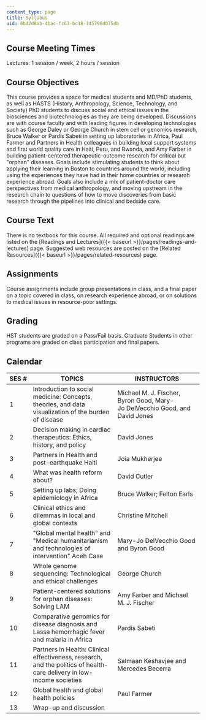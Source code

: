 ```yaml
---
content_type: page
title: Syllabus
uid: 8b42d8ab-4bac-fc63-bc18-145796d075db
---
```


Course Meeting Times
--------------------

Lectures: 1 session / week, 2 hours / session

Course Objectives
-----------------

This course provides a space for medical students and MD/PhD students, as well as HASTS (History, Anthropology, Science, Technology, and Society) PhD students to discuss social and ethical issues in the biosciences and biotechnologies as they are being developed. Discussions are with course faculty and with leading figures in developing technologies such as George Daley or George Church in stem cell or genomics research, Bruce Walker or Pardis Sabeti in setting up laboratories in Africa, Paul Farmer and Partners in Health colleagues in building local support systems and first world quality care in Haiti, Peru, and Rwanda, and Amy Farber in building patient-centered therapeutic-outcome research for critical but "orphan" diseases. Goals include stimulating students to think about applying their learning in Boston to countries around the world, including using the experiences they have had in their home countries or research experience abroad. Goals also include a mix of patient-doctor care perspectives from medical anthropology, and moving upstream in the research chain to questions of how to move discoveries from basic research through the pipelines into clinical and bedside care.

Course Text
-----------

There is no textbook for this course. All required and optional readings are listed on the [Readings and Lectures]({{< baseurl >}}/pages/readings-and-lectures) page. Suggested web resources are posted on the [Related Resources]({{< baseurl >}}/pages/related-resources) page.

Assignments
-----------

Course assignments include group presentations in class, and a final paper on a topic covered in class, on research experience abroad, or on solutions to medical issues in resource-poor settings.

Grading
-------

HST students are graded on a Pass/Fail basis. Graduate Students in other programs are graded on class participation and final papers.

Calendar
--------

| SES # | TOPICS | INSTRUCTORS |
| --- | --- | --- |
| 1 | Introduction to social medicine: Concepts, theories, and data visualization of the burden of disease | Michael M. J. Fischer, Byron Good, Mary-Jo DelVecchio Good, and David Jones |
| 2 | Decision making in cardiac therapeutics: Ethics, history, and policy | David Jones |
| 3 | Partners in Health and post-earthquake Haiti | Joia Mukherjee |
| 4 | What was health reform about? | David Cutler |
| 5 | Setting up labs; Doing epidemiology in Africa | Bruce Walker; Felton Earls |
| 6 | Clinical ethics and dilemmas in local and global contexts | Christine Mitchell |
| 7 | "Global mental health" and "Medical humanitarianism and technologies of intervention" Aceh Case | Mary-Jo DelVecchio Good and Byron Good |
| 8 | Whole genome sequencing: Technological and ethical challenges | George Church |
| 9 | Patient-centered solutions for orphan diseases: Solving LAM | Amy Farber and Michael M. J. Fischer |
| 10 | Comparative genomics for disease diagnosis and Lassa hemorrhagic fever and malaria in Africa | Pardis Sabeti |
| 11 | Partners in Health: Clinical effectiveness, research, and the politics of health-care delivery in low-income societies | Salmaan Keshavjee and Mercedes Becerra |
| 12 | Global health and global health policies | Paul Farmer |
| 13 | Wrap-up and discussion |